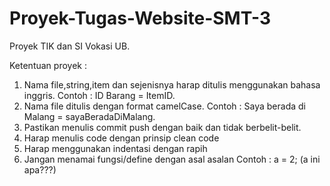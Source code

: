 # Proyek-Tugas-Website-SMT-3
Proyek TIK dan SI Vokasi UB.

Ketentuan proyek :

1. Nama file,string,item dan sejenisnya harap ditulis menggunakan bahasa inggris.
   Contoh : ID Barang = ItemID.
2. Nama file ditulis dengan format camelCase.
   Contoh : Saya berada di Malang = sayaBeradaDiMalang.
4. Pastikan menulis commit push dengan baik dan tidak berbelit-belit.
5. Harap menulis code dengan prinsip clean code
6. Harap menggunakan indentasi dengan rapih
7. Jangan menamai fungsi/define dengan asal asalan
   Contoh : a = 2; (a ini apa???)
